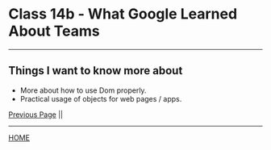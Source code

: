 # Class 14b - What Google Learned About Teams

---

## Things I want to know more about

- More about how to use Dom properly.
- Practical usage of objects for web pages / apps.

[Previous Page](https://tomgtaylor.github.io/reading-notes2/class-14a)    ||     <br>

---
[HOME](https://tomgtaylor.github.io/reading-notes2) <br>
